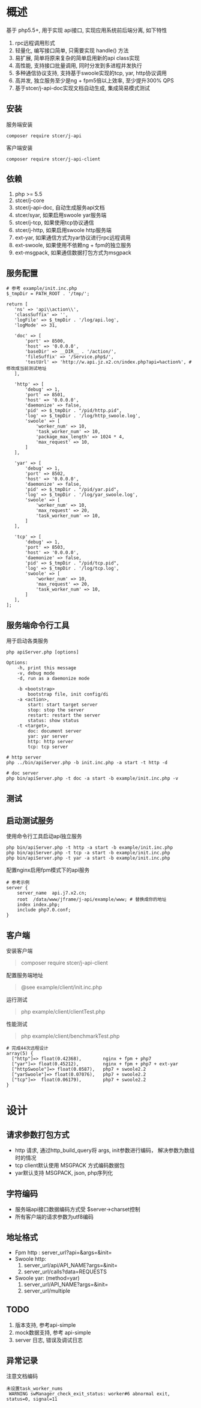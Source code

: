 # 概述

基于 php5.5+, 用于实现 api接口, 实现应用系统前后端分离, 如下特性
1. rpc远程调用形式
1. 轻量化, 编写接口简单, 只需要实现 handle() 方法
2. 易扩展, 简单将原来复杂的简单启用新的api class实现
2. 高性能, 支持接口批量调用, 同时分发到多进程并发执行
2. 多种通信协议支持, 支持基于swoole实现的tcp, yar, http协议调用
2. 高并发, 独立服务至少是ng + fpm5倍以上效率, 至少提升300% QPS
2. 基于stcer/j-api-doc实现文档自动生成, 集成简易模式测试

## 安装

服务端安装
```
composer require stcer/j-api
```

客户端安装
```
composer require stcer/j-api-client
```

## 依赖

1. php >= 5.5
1. stcer/j-core
1. stcer/j-api-doc, 自动生成服务api文档
1. stcer/syar, 如果启用swoole yar服务端
1. stcer/j-tcp, 如果使用tcp协议通信
1. stcer/j-http, 如果启用swoole http服务端
1. ext-yar, 如果通信方式为yar协议进行rpc远程调用
2. ext-swoole, 如果使用不依赖ng + fpm的独立服务
4. ext-msgpack, 如果通信数据打包方式为msgpack

## 服务配置

```
# 参考 example/init.inc.php
$_tmpDir = PATH_ROOT . '/tmp/';

return [
   'ns' => 'api\\action\\',
   'classSuffix' => '',
   'logFile' => $_tmpDir . '/log/api.log',
   'logMode' => 31,

   'doc' => [
       'port' => 8500,
       'host' => '0.0.0.0',
       'baseDir' => __DIR__ . '/action/',
       'fileSuffix' => '/Service.php$/',
       'testUrl' => 'http://w.api.jz.x2.cn/index.php?api=%action%', # 修改成当前测试地址
   ],

   'http' => [
       'debug' => 1,
       'port' => 8501,
       'host' => '0.0.0.0',
       'daemonize' => false,
       'pid' => $_tmpDir . "/pid/http.pid",
       'log' => $_tmpDir . '/log/http_swoole.log',
       'swoole' => [
           'worker_num' => 10,
           'task_worker_num' => 10,
           'package_max_length' => 1024 * 4,
           'max_request' => 10,
       ]
   ],

   'yar' => [
       'debug' => 1,
       'port' => 8502,
       'host' => '0.0.0.0',
       'daemonize' => false,
       'pid' => $_tmpDir . "/pid/yar.pid",
       'log' => $_tmpDir . '/log/yar_swoole.log',
       'swoole' => [
           'worker_num' => 10,
           'max_request' => 20,
           'task_worker_num' => 10,
       ]
   ],

   'tcp' => [
       'debug' => 1,
       'port' => 8503,
       'host' => '0.0.0.0',
       'daemonize' => false,
       'pid' => $_tmpDir . "/pid/tcp.pid",
       'log' => $_tmpDir . '/log/tcp.log',
       'swoole' => [
           'worker_num' => 10,
           'max_request' => 20,
           'task_worker_num' => 10,
       ]
   ],
];
```

## 服务端命令行工具

用于启动各类服务

```
php apiServer.php [options]

Options:
    -h, print this message
    -v, debug mode
    -d, run as a daemonize mode
    
    -b <bootstrap>
        bootstrap file, init config/di
    -a <action>, 
        start: start target server
        stop: stop the server 
        restart: restart the server
        status: show status
    -t <target>,
        doc: document server
        yar: yar server
        http: http server
        tcp: tcp server

# http server
php ../bin/apiServer.php -b init.inc.php -a start -t http -d

# doc server
php bin/apiServer.php -t doc -a start -b example/init.inc.php -v

```

## 测试

## 启动测试服务

使用命令行工具启动api独立服务
```
php bin/apiServer.php -t http -a start -b example/init.inc.php
php bin/apiServer.php -t tcp -a start -b example/init.inc.php 
php bin/apiServer.php -t yar -a start -b example/init.inc.php
```

配置nginx启用fpm模式下的api服务
```
# 参考示例
server {
    server_name  api.j7.x2.cn;
    root  /data/www/jframe/j-api/example/www; # 替换成你的地址
    index index.php;
    include php7.0.conf;
}
```

## 客户端
安装客户端
> composer require stcer/j-api-client

配置服务端地址
> @see example/client/init.inc.php

运行测试
> php example/client/clientTest.php

性能测试
>  php example/client/benchmarkTest.php

```
# 完成44次远程设计
array(5) {
  ["http"]=> float(0.42368),        nginx + fpm + php7
  ["yar"]=> float(0.45212),         nginx + fpm + php7 + ext-yar
  ["httpSwoole"]=> float(0.0587),   php7 + swoole2.2
  ["yarSwoole"]=> float(0.07076),   php7 + swoole2.2
  ["tcp"]=>  float(0.06179),        php7 + swoole2.2
}
```

# 设计

## 请求参数打包方式
*   http 请求, 通过http_build_query将 args, init参数进行编码， 解决参数为数组时的情况
*   tcp client默认使用 MSGPACK 方式编码数据包
*   yar默认支持 MSGPACK, json, php序列化

## 字符编码
*   服务端api接口数据编码方式受 $server->charset控制
*   所有客户端的请求参数为utf8编码

## 地址格式
*   Fpm http : server_url?api=&args=&init=
*   Swoole http: 
    1. server_url/api/API_NAME?args=&init= 
    2. server_url/calls?data=REQUESTS
*   Swoole yar: (method=yar)
    1. server_url/API_NAME?args=&init= 
    2. server_url/multiple

## TODO

1. 版本支持, 参考api-simple
2. mock数据支持, 参考 api-simple
3. server 日志, 错误及调试日志


## 异常记录

注意文档编码

```
未设置task_worker_nums
 WARNING swManager_check_exit_status: worker#6 abnormal exit, status=0, signal=11
```